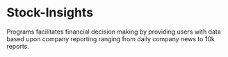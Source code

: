# Stock-Insights
Programs facilitates financial decision making by providing users with data based upon company reporting ranging from daily company news to 10k reports.  
